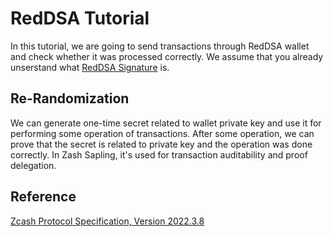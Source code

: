 # RedDSA Tutorial

In this tutorial, we are going to send transactions through RedDSA wallet and check whether it was processed correctly. We assume that you already unserstand what [RedDSA Signature](./reddsa_signature.md) is.

## Re-Randomization

We can generate one-time secret related to wallet private key and use it for performing some operation of transactions. After some operation, we can prove that the secret is related to private key and the operation was done correctly. In Zash Sapling, it's used for transaction auditability and proof delegation.

## Reference

[Zcash Protocol Specification, Version 2022.3.8](https://zips.z.cash/protocol/protocol.pdf#page=90)
